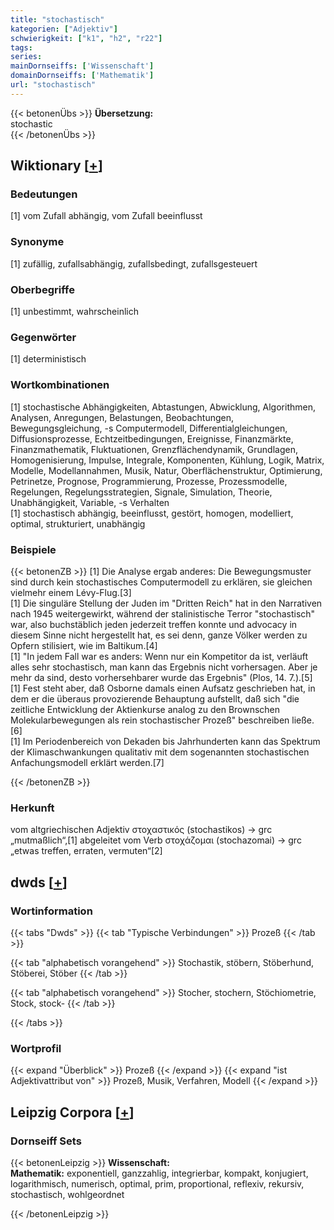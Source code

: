 ```yaml
---
title: "stochastisch"
kategorien: ["Adjektiv"]
schwierigkeit: ["k1", "h2", "r22"]
tags:
series:
mainDornseiffs: ['Wissenschaft']
domainDornseiffs: ['Mathematik']
url: "stochastisch"
---
```


{{< betonenÜbs >}}
**Übersetzung:**  
stochastic  
{{< /betonenÜbs >}}

## Wiktionary [[+](https://de.wiktionary.org/wiki/stochastisch)]

### Bedeutungen
[1] vom Zufall abhängig, vom Zufall beeinflusst  

### Synonyme
[1] zufällig, zufallsabhängig, zufallsbedingt, zufallsgesteuert  

### Oberbegriffe
[1] unbestimmt, wahrscheinlich  

### Gegenwörter
[1] deterministisch  

### Wortkombinationen
[1] stochastische Abhängigkeiten, Abtastungen, Abwicklung, Algorithmen, Analysen, Anregungen, Belastungen, Beobachtungen, Bewegungsgleichung, -s Computermodell, Differentialgleichungen, Diffusionsprozesse, Echtzeitbedingungen, Ereignisse, Finanzmärkte, Finanzmathematik, Fluktuationen, Grenzflächendynamik, Grundlagen, Homogenisierung, Impulse, Integrale, Komponenten, Kühlung, Logik, Matrix, Modelle, Modellannahmen, Musik, Natur, Oberflächenstruktur, Optimierung, Petrinetze, Prognose, Programmierung, Prozesse, Prozessmodelle, Regelungen, Regelungsstrategien, Signale, Simulation, Theorie, Unabhängigkeit, Variable, -s Verhalten  
[1] stochastisch abhängig, beeinflusst, gestört, homogen, modelliert, optimal, strukturiert, unabhängig  

### Beispiele
{{< betonenZB >}}
[1] Die Analyse ergab anderes: Die Bewegungsmuster sind durch kein stochastisches Computermodell zu erklären, sie gleichen vielmehr einem Lévy-Flug.[3]  
[1] Die singuläre Stellung der Juden im "Dritten Reich" hat in den Narrativen nach 1945 weitergewirkt, während der stalinistische Terror "stochastisch" war, also buchstäblich jeden jederzeit treffen konnte und advocacy in diesem Sinne nicht hergestellt hat, es sei denn, ganze Völker werden zu Opfern stilisiert, wie im Baltikum.[4]  
[1] "In jedem Fall war es anders: Wenn nur ein Kompetitor da ist, verläuft alles sehr stochastisch, man kann das Ergebnis nicht vorhersagen. Aber je mehr da sind, desto vorhersehbarer wurde das Ergebnis" (Plos, 14. 7.).[5]  
[1] Fest steht aber, daß Osborne damals einen Aufsatz geschrieben hat, in dem er die überaus provozierende Behauptung aufstellt, daß sich "die zeitliche Entwicklung der Aktienkurse analog zu den Brownschen Molekularbewegungen als rein stochastischer Prozeß" beschreiben ließe.[6]  
[1] Im Periodenbereich von Dekaden bis Jahrhunderten kann das Spektrum der Klimaschwankungen qualitativ mit dem sogenannten stochastischen Anfachungsmodell erklärt werden.[7]  

{{< /betonenZB >}}
### Herkunft
vom altgriechischen Adjektiv στοχαστικός (stochastikos) → grc „mutmaßlich“,[1] abgeleitet vom Verb στοχάζομαι (stochazomai) → grc „etwas treffen, erraten, vermuten“[2]  



## dwds [[+](https://www.dwds.de/wb/stochastisch)]

### Wortinformation
{{< tabs "Dwds" >}}
{{< tab "Typische Verbindungen" >}}
Prozeß
{{< /tab >}}

{{< tab "alphabetisch vorangehend" >}}
Stochastik, stöbern, Stöberhund, Stöberei, Stöber
{{< /tab >}}

{{< tab "alphabetisch vorangehend" >}}
Stocher, stochern, Stöchiometrie, Stock, stock-
{{< /tab >}}

{{< /tabs >}}

### Wortprofil
{{< expand "Überblick" >}} Prozeß {{< /expand >}}
{{< expand "ist Adjektivattribut von" >}} Prozeß, Musik, Verfahren, Modell {{< /expand >}}

## Leipzig Corpora [[+](https://corpora.uni-leipzig.de/en/res?word=stochastisch&corpusId=deu_newscrawl-public_2018)]

### Dornseiff Sets
{{< betonenLeipzig >}}
**Wissenschaft:**  
**Mathematik:** exponentiell, ganzzahlig, integrierbar, kompakt, konjugiert, logarithmisch, numerisch, optimal, prim, proportional, reflexiv, rekursiv, stochastisch, wohlgeordnet  

{{< /betonenLeipzig >}}
